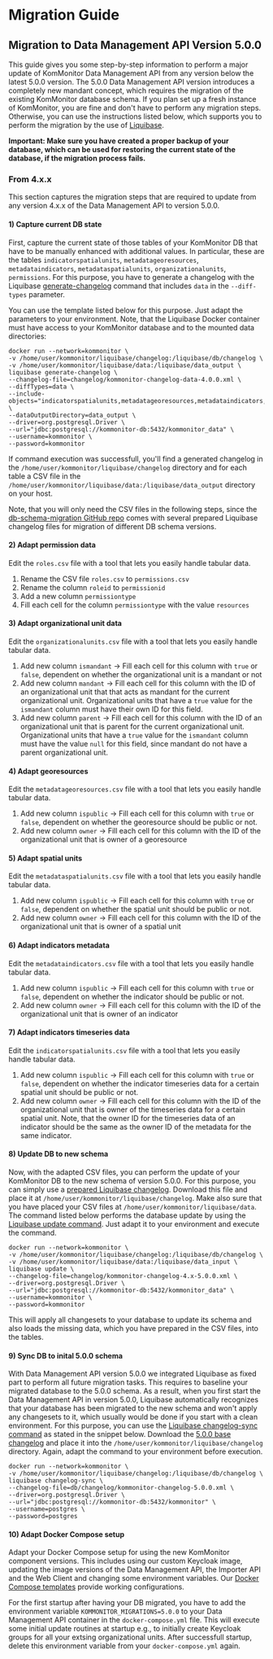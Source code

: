 # Migration Guide
## Migration to Data Management API Version 5.0.0
This guide gives you some step-by-step information to perform a major update of KomMonitor Data Management API
from any version below the latest 5.0.0 version. The 5.0.0 Data Management API version introduces a completely new mandant concept, which requires the migration of the existing KomMonitor database schema. If you plan set up a
fresh instance of KomMonitor, you are fine and don't have to perform any migration steps. Otherwise, you
can use the instructions listed below, which supports you to perform the migration by the use of 
[Liquibase](https://docs.liquibase.com/home.html).

**Important: Make sure you have created a proper backup of your database, which can be used for
restoring the current state of the database, if the migration process fails.**
### From 4.x.x
This section captures the migration steps that are required to update from any version 4.x.x 
of the Data Management API to version 5.0.0.
#### 1) Capture current DB state
First, capture the current state of those tables of your KomMonitor DB that have to be manually enhanced
with additional values. In particular, these are the tables `indicatorspatialunits`, `metadatageoresources`,
`metadataindicators`, `metadataspatialunits`, `organizationalunits`, `permissions`. For this purpose,
you have to generate a changelog with the Liquibase [generate-changelog](https://docs.liquibase.com/commands/inspection/generate-changelog.html)
command that includes `data` in the `--diff-types` parameter. 

You can use the template listed below for this purpose. Just adapt the parameters to your environment.
Note, that the Liquibase Docker container must have access to your KomMonitor database and to the mounted data directories:

```Shell
docker run --network=kommonitor \
-v /home/user/kommonitor/liquibase/changelog:/liquibase/db/changelog \
-v /home/user/kommonitor/liquibase/data:/liquibase/data_output \
liquibase generate-changelog \
--changelog-file=changelog/kommonitor-changelog-data-4.0.0.xml \
--diffTypes=data \
--include-objects="indicatorspatialunits,metadatageoresources,metadataindicators,metadataspatialunits,organizationalunits,roles" \
--dataOutputDirectory=data_output \
--driver=org.postgresql.Driver \
--url="jdbc:postgresql://kommonitor-db:5432/kommonitor_data" \
--username=kommonitor \
--password=kommonitor  
```

If command execution was successfull, you'll find a generated changelog in the `/home/user/kommonitor/liquibase/changelog` 
directory and for each table a CSV file in the `/home/user/kommonitor/liquibase/data:/liquibase/data_output` 
directory on your host.

Note, that you will only need the CSV files in the following steps, since the 
[db-schema-migration GitHub repo](https://github.com/KomMonitor/db-schema-migration) comes with several
prepared Liquibase changelog files for migration of different DB schema versions.

#### 2) Adapt permission data
Edit the `roles.csv` file with a tool that lets you easily handle tabular data.
1. Rename the CSV file `roles.csv` to `permissions.csv`
2. Rename the column `roleid` to `permissionid`
3. Add a new column `permissiontype`
4. Fill each cell for the column `permissiontype` with the value `resources`

#### 3) Adapt organizational unit data
Edit the `organizationalunits.csv` file with a tool that lets you easily handle tabular data.
1. Add new column `ismandant` -> Fill each cell for this column with `true` or `false`, dependent
on whether the organizational unit is a mandant or not
2. Add new column `mandant` -> Fill each cell for this column with the ID of an organizational unit that
that acts as mandant for the current organizational unit. Organizational units that have a `true` value
for the `ismandant` column must have their own ID for this field.
3. Add new column `parent` -> Fill each cell for this column with the ID of an organizational unit that
is parent for the current organizational unit. Organizational units that have a `true` value for the
`ismandant` column must have the value `null` for this field, since mandant do not have a parent
organizational unit.

#### 4) Adapt georesources
Edit the `metadatageoresources.csv` file with a tool that lets you easily handle tabular data.
1. Add new column `ispublic` -> Fill each cell for this column with `true` or `false`, dependent
on whether the georesource should be public or not.
2. Add new column `owner` -> Fill each cell for this column with the ID of the organizational unit
that is owner of a georesource

#### 5) Adapt spatial units
Edit the `metadataspatialunits.csv` file with a tool that lets you easily handle tabular data.
1. Add new column `ispublic` -> Fill each cell for this column with `true` or `false`, dependent
on whether the spatial unit should be public or not.
2. Add new column `owner` -> Fill each cell for this column with the ID of the organizational unit
that is owner of a spatial unit

#### 6) Adapt indicators metadata
Edit the `metadataindicators.csv` file with a tool that lets you easily handle tabular data.
1. Add new column `ispublic` -> Fill each cell for this column with `true` or `false`, dependent
on whether the indicator should be public or not.
2. Add new column `owner` -> Fill each cell for this column with the ID of the organizational unit
that is owner of an indicator

#### 7) Adapt indicators timeseries data
Edit the `indicatorspatialunits.csv` file with a tool that lets you easily handle tabular data.
1. Add new column `ispublic` -> Fill each cell for this column with `true` or `false`, dependent
on whether the indicator timeseries data for a certain spatial unit should be public or not.
2. Add new column `owner` -> Fill each cell for this column with the ID of the organizational unit
that is owner of the timeseries data for a certain spatial unit. Note, that the owner ID for the 
timeseries data of an indicator should be the same as the owner ID of the metadata for the same
indicator.

#### 8) Update DB to new schema
Now, with the adapted CSV files, you can perform the update of your KomMonitor DB to the new schema
of version 5.0.0. For this purpose, you can simply use a [prepared Liquibase changelog](https://github.com/KomMonitor/db-schema-migration/blob/develop/changelog/kommonitor-changelog-4.x-5.0.0.xml).
Download this file and place it at `/home/user/kommonitor/liquibase/changelog`. Make also sure that you 
have placed your CSV files at `/home/user/kommonitor/liquibase/data`. The command listed below performs
the database update by using the [Liquibase update command](https://docs.liquibase.com/change-types/update.html).
Just adapt it to your environment and execute the command.
```Shell
docker run --network=kommonitor \
-v /home/user/kommonitor/liquibase/changelog:/liquibase/db/changelog \
-v /home/user/kommonitor/liquibase/data:/liquibase/data_input \
liquibase update \
--changelog-file=changelog/kommonitor-changelog-4.x-5.0.0.xml \
--driver=org.postgresql.Driver \
--url="jdbc:postgresql://kommonitor-db:5432/kommonitor_data" \
--username=kommonitor \
--password=kommonitor 
```
This will apply all changesets to your database to update its schema and also loads the missing data, which
you have prepared in the CSV files, into the tables.

#### 9) Sync DB to inital 5.0.0 schema
With Data Management API version 5.0.0 we integrated Liquibase as fixed part to perform all future migration tasks.
This requires to baseline your migrated database to the 5.0.0 schema. As a result, when you first start the Data
Management API in version 5.0.0, Liquibase automatically recognizes that your database has been migrated to the
new schema and won't apply any changesets to it, which usually would be done if you start with a clean environment.
For this purpose, you can use the [Liquibase changelog-sync command](https://docs.liquibase.com/commands/utility/changelog-sync.html)
as stated in the snippet below. Download the [5.0.0 base changelog](https://github.com/KomMonitor/data-management/blob/0e0bf6122457b3cee9d7d1b1cc59e1e21aa093b8/src/main/resources/db/changelog/kommonitor-changelog-5.0.0.xml)
and place it into the `/home/user/kommonitor/liquibase/changelog` directory. Again, adapt the command to your
environment before execution.
```Shell
docker run --network=kommonitor \
-v /home/user/kommonitor/liquibase/changelog:/liquibase/db/changelog \
liquibase changelog-sync \
--changelog-file=db/changelog/kommonitor-changelog-5.0.0.xml \
--driver=org.postgresql.Driver \
--url="jdbc:postgresql://kommonitor-db:5432/kommonitor" \
--username=postgres \
--password=postgres

```

#### 10) Adapt Docker Compose setup
Adapt your Docker Compose setup for using the new KomMonitor component versions. This includes using our 
custom Keycloak image, updating the image versions of the Data Management API, the Importer API
and the Web Client and changing some environment variables. Our [Docker Compose templates](https://github.com/KomMonitor/docker/blob/feature/multi-tenancy/prod/kommonitor/docker-compose.yml)
provide working configurations. 

For the first startup after having your DB migrated, you have to add the environment variable 
`KOMMONITOR_MIGRATIONS=5.0.0` to your Data Management API container in the `docker-compose.yml` file.
This will execute some initial update routines at startup e.g., to initially create Keycloak groups
for all your extsing organizational units. After successfull startup, delete this environment variable from your 
`docker-compose.yml` again.